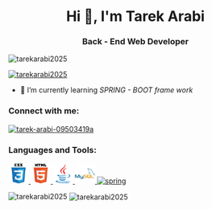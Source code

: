<h1 align="center">Hi 👋, I'm Tarek Arabi</h1>
<h3 align="center">Back - End Web Developer</h3>

<p align="left"> <img src="https://komarev.com/ghpvc/?username=tarekarabi2025&label=Profile%20views&color=0e75b6&style=flat" alt="tarekarabi2025" /> </p>

<p align="left"> <a href="https://github.com/ryo-ma/github-profile-trophy"><img src="https://github-profile-trophy.vercel.app/?username=tarekarabi2025" alt="tarekarabi2025" /></a> </p>

- 🌱 I’m currently learning *SPRING - BOOT frame work*

<h3 align="left">Connect with me:</h3>
<p align="left">
<a href="https://linkedin.com/in/tarek-arabi-09503419a" target="blank"><img align="center" src="https://raw.githubusercontent.com/rahuldkjain/github-profile-readme-generator/master/src/images/icons/Social/linked-in-alt.svg" alt="tarek-arabi-09503419a" height="30" width="40" /></a>
</p>

<h3 align="left">Languages and Tools:</h3>
<p align="left"> <a href="https://www.w3schools.com/css/" target="_blank" rel="noreferrer"> <img src="https://raw.githubusercontent.com/devicons/devicon/master/icons/css3/css3-original-wordmark.svg" alt="css3" width="40" height="40"/> </a> <a href="https://www.w3.org/html/" target="_blank" rel="noreferrer"> <img src="https://raw.githubusercontent.com/devicons/devicon/master/icons/html5/html5-original-wordmark.svg" alt="html5" width="40" height="40"/> </a> <a href="https://www.java.com" target="_blank" rel="noreferrer"> <img src="https://raw.githubusercontent.com/devicons/devicon/master/icons/java/java-original.svg" alt="java" width="40" height="40"/> </a> <a href="https://www.mysql.com/" target="_blank" rel="noreferrer"> <img src="https://raw.githubusercontent.com/devicons/devicon/master/icons/mysql/mysql-original-wordmark.svg" alt="mysql" width="40" height="40"/> </a> <a href="https://spring.io/" target="_blank" rel="noreferrer"> <img src="https://www.vectorlogo.zone/logos/springio/springio-icon.svg" alt="spring" width="40" height="40"/> </a> </p>

<p><img align="left" src="https://github-readme-stats.vercel.app/api/top-langs?username=tarekarabi2025&show_icons=true&locale=en&layout=compact" alt="tarekarabi2025" /></p>

<p>&nbsp;<img align="center" src="https://github-readme-stats.vercel.app/api?username=tarekarabi2025&show_icons=true&locale=en" alt="tarekarabi2025" /></p>
